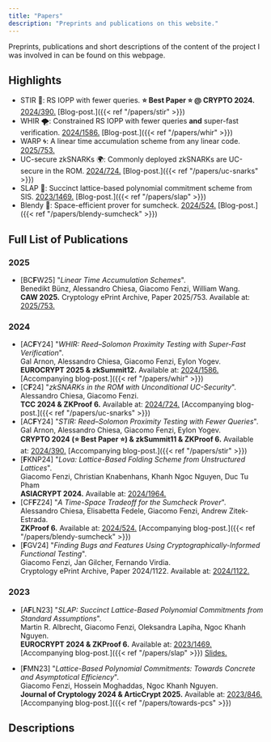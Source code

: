 ```yaml
---
title: "Papers"
description: "Preprints and publications on this website."
---
```


Preprints, publications and short descriptions of the content of the project I was involved in can be found on this webpage.

## Highlights

- STIR 🥣: RS IOPP with fewer queries. **⭐️ Best Paper ⭐️ @ CRYPTO 2024.** [2024/390.](https://ia.cr/2024/390) [Blog-post.]({{< ref "/papers/stir" >}})
- WHIR 🌪️: Constrained RS IOPP with fewer queries **and** super-fast verification.  [2024/1586.](https://ia.cr/2024/1586) [Blog-post.]({{< ref "/papers/whir" >}})
- WARP 🌀: A linear time accumulation scheme from any linear code. [2025/753.](https://ia.cr/2025/753)
- UC-secure zkSNARKs 🌍: Commonly deployed zkSNARKs are UC-secure in the ROM. [2024/724.](https://ia.cr/2024/724) [Blog-post.]({{< ref "/papers/uc-snarks" >}})
- SLAP 👋: Succinct lattice-based polynomial commitment scheme from SIS. [2023/1469.](https://ia.cr/2023/1469) [Blog-post.]({{< ref "/papers/slap" >}})
- Blendy 🍹: Space-efficient prover for sumcheck. [2024/524.](https://ia.cr/2024/524) [Blog-post.]({{< ref "/papers/blendy-sumcheck" >}})


## Full List of Publications
### 2025
- [BC**F**W25] "_Linear Time Accumulation Schemes_". \
    Benedikt Bünz, Alessandro Chiesa, Giacomo Fenzi, William Wang. \
    **CAW 2025.** Cryptology ePrint Archive, Paper 2025/753. Available at: [2025/753.](https://ia.cr/2025/753)
  
### 2024

- [AC**F**Y24] "_WHIR: Reed–Solomon Proximity Testing with Super-Fast Verification_". \
    Gal Arnon, Alessandro Chiesa, Giacomo Fenzi, Eylon Yogev. \
    **EUROCRYPT 2025 & zkSummit12.** Available at: [2024/1586.](https://ia.cr/2024/1586) [Accompanying blog-post.]({{< ref "/papers/whir" >}})
- [C**F**24] "_zkSNARKs in the ROM with Unconditional UC-Security_". \
    Alessandro Chiesa, Giacomo Fenzi. \
    **TCC 2024 & ZKProof 6.** Available at: [2024/724.](https://ia.cr/2024/724) [Accompanying blog-post.]({{< ref "/papers/uc-snarks" >}})
- [AC**F**Y24] "_STIR: Reed–Solomon Proximity Testing with Fewer Queries_". \
    Gal Arnon, Alessandro Chiesa, Giacomo Fenzi, Eylon Yogev. \
    **CRYPTO 2024 (⭐️ Best Paper ⭐️) & zkSummit11 & ZKProof 6.** Available at: [2024/390.](https://ia.cr/2024/390) [Accompanying blog-post.]({{< ref "/papers/stir" >}})
- [**F**KNP24] "_Lova: Lattice-Based Folding Scheme from Unstructured Lattices_". \
    Giacomo Fenzi, Christian Knabenhans, Khanh Ngoc Nguyen, Duc Tu Pham \
    **ASIACRYPT 2024.** Available at: [2024/1964.](https://ia.cr/2024/1964)
- [CF**F**Z24] "_A Time-Space Tradeoff for the Sumcheck Prover_". \
    Alessandro Chiesa, Elisabetta Fedele, Giacomo Fenzi, Andrew Zitek-Estrada. \
    **ZKProof 6.** Available at: [2024/524.](https://ia.cr/2024/524) [Accompanying blog-post.]({{< ref "/papers/blendy-sumcheck" >}})
- [**F**GV24] "_Finding Bugs and Features Using Cryptographically-Informed Functional Testing_". \
    Giacomo Fenzi, Jan Gilcher, Fernando Virdia. \
    Cryptology ePrint Archive, Paper 2024/1122. Available at: [2024/1122.](https://ia.cr/2024/1122)

### 2023
- [A**F**LN23] "_SLAP: Succinct Lattice-Based Polynomial Commitments from Standard Assumptions_". \
    Martin R. Albrecht, Giacomo Fenzi, Oleksandra Lapiha, Ngoc Khanh Nguyen. \
    **EUROCRYPT 2024 & ZKProof 6.** Available at: [2023/1469.](https://ia.cr/2023/1469) [Accompanying blog-post.]({{< ref "/papers/slap" >}}) [Slides.](/presentations/slap.pdf)

- [**F**MN23] "_Lattice-Based Polynomial Commitments: Towards Concrete and Asymptotical Efficiency_". \
    Giacomo Fenzi, Hossein Moghaddas, Ngoc Khanh Nguyen. \
    **Journal of Cryptology 2024 & ArticCrypt 2025.** Available at: [2023/846.](https://ia.cr/2023/846) [Accompanying blog-post.]({{< ref "/papers/towards-pcs" >}})
 
## Descriptions
